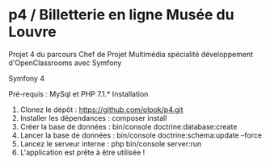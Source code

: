 # p4 / Billetterie en ligne  Musée du Louvre
Projet 4 du parcours Chef de Projet Multimédia spécialité développement d'OpenClassrooms avec Symfony

Symfony 4

Pré-requis : MySql et PHP 7.1.*
Installation
1. Clonez le dépôt : https://github.com/olpok/p4.git 
2. Installer les dépendances : composer install  
3. Créer la base de données : bin/console doctrine:database:create
4.  Lancer la base de données : bin/console doctrine:schema:update –force
5. Lancez le serveur interne : php bin/console server:run
6. L'application est  prête à être utilisée !
